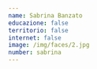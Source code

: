 ```yaml
---
name: Sabrina Banzato
educazione: false
territorio: false
internet: false
image: /img/faces/2.jpg
number: sabrina
---
```

